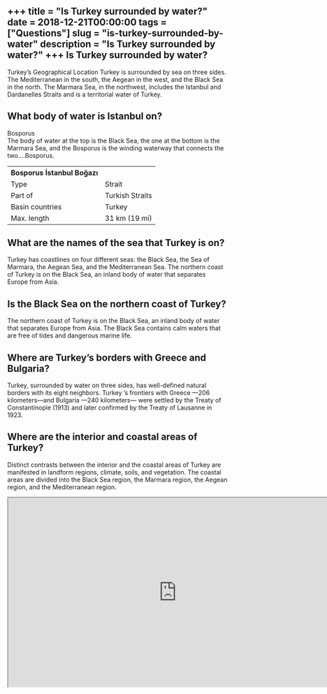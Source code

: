 +++
title = "Is Turkey surrounded by water?"
date = 2018-12-21T00:00:00
tags = ["Questions"]
slug = "is-turkey-surrounded-by-water"
description = "Is Turkey surrounded by water?"
+++
Is Turkey surrounded by water?
------------------------------

Turkey’s Geographical Location Turkey is surrounded by sea on three sides. The Mediterranean in the south, the Aegean in the west, and the Black Sea in the north. The Marmara Sea, in the northwest, includes the Istanbul and Dardanelles Straits and is a territorial water of Turkey.

What body of water is Istanbul on?
----------------------------------

Bosporus  
The body of water at the top is the Black Sea, the one at the bottom is the Marmara Sea, and the Bosporus is the winding waterway that connects the two….Bosporus.

<table><tr><th>Bosporus İstanbul Boğazı</th></tr><tr><td>Type</td><td>Strait</td></tr><tr><td>Part of</td><td>Turkish Straits</td></tr><tr><td>Basin countries</td><td>Turkey</td></tr><tr><td>Max. length</td><td>31 km (19 mi)</td></tr></table>

What are the names of the sea that Turkey is on?
------------------------------------------------

Turkey has coastlines on four different seas: the Black Sea, the Sea of Marmara, the Aegean Sea, and the Mediterranean Sea. The northern coast of Turkey is on the Black Sea, an inland body of water that separates Europe from Asia.

Is the Black Sea on the northern coast of Turkey?
-------------------------------------------------

The northern coast of Turkey is on the Black Sea, an inland body of water that separates Europe from Asia. The Black Sea contains calm waters that are free of tides and dangerous marine life.

Where are Turkey’s borders with Greece and Bulgaria?
----------------------------------------------------

Turkey, surrounded by water on three sides, has well-defined natural borders with its eight neighbors. Turkey ’s frontiers with Greece —206 kilometers—and Bulgaria —240 kilometers— were settled by the Treaty of Constantinople (1913) and later confirmed by the Treaty of Lausanne in 1923.

Where are the interior and coastal areas of Turkey?
---------------------------------------------------

Distinct contrasts between the interior and the coastal areas of Turkey are manifested in landform regions, climate, soils, and vegetation. The coastal areas are divided into the Black Sea region, the Marmara region, the Aegean region, and the Mediterranean region.

<iframe allow="accelerometer; autoplay; clipboard-write; encrypted-media; gyroscope; picture-in-picture" allowfullscreen="" class="__youtube_prefs__  epyt-is-override  no-lazyload" data-no-lazy="1" data-origheight="433" data-origwidth="770" data-skipgform_ajax_framebjll="" height="433" id="_ytid_84370" loading="lazy" src="https://www.youtube.com/embed/Mv1PqBzYLAk?enablejsapi=1&autoplay=0&cc_load_policy=0&cc_lang_pref=&iv_load_policy=1&loop=0&modestbranding=0&rel=1&fs=1&playsinline=0&autohide=2&theme=dark&color=red&controls=1&" title="YouTube player" width="770"></iframe>